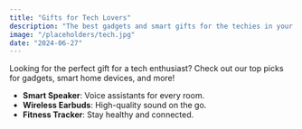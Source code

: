 ```yaml
---
title: "Gifts for Tech Lovers"
description: "The best gadgets and smart gifts for the techies in your life."
image: "/placeholders/tech.jpg"
date: "2024-06-27"
---
```


Looking for the perfect gift for a tech enthusiast? Check out our top picks for gadgets, smart home devices, and more!

- **Smart Speaker**: Voice assistants for every room.
- **Wireless Earbuds**: High-quality sound on the go.
- **Fitness Tracker**: Stay healthy and connected. 